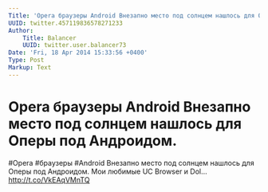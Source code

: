 ```yaml
---
Title: 'Opera браузеры Android Внезапно место под солнцем нашлось для Оперы под Андроидом.'
UUID: twitter.457119836578271233
Author:
    Title: Balancer
    UUID: twitter.user.balancer73
Date: 'Fri, 18 Apr 2014 15:33:56 +0400'
Type: Post
Markup: Text
---
```


# Opera браузеры Android Внезапно место под солнцем нашлось для Оперы под Андроидом.

#Opera #браузеры #Android Внезапно место под солнцем нашлось
для Оперы под Андроидом. Мои любимые UC Browser и Dol…
http://t.co/VkEAqVMnTQ
